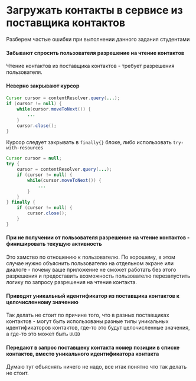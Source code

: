 # Загружать контакты в сервисе из поставщика контактов
Разберем частые ошибки при выполнении данного задания студентами

#### Забывают спросить пользователя разрешение на чтение контактов
Чтение контактов из поставщика контактов - требует разрешения пользователя.

#### Неверно закрывают курсор
```java
Cursor cursor = contentResolver.query(...);
if (cursor != null) {
    while(cursor.moveToNext()) {
        ...
    }
    cursor.close();
}
```
Курсор следует закрывать в `finally{}` блоке, либо использовать `try-with-resources`
```java
Cursor cursor = null;
try {
    cursor = contentResolver.query(...);
    if (cursor != null) {
        while(cursor.moveToNext()) {
            ...
        }
    }
} finally {
    if (cursor != null) {
        cursor.close();
    }
}
```

#### При не получении от пользователя разрешение на чтение контактов - финишировать текущую активность
Это хамство по отношению к пользователю. По  хорошему, в этом случае нужно объяснить пользователю на отдельном экране или диалоге - почему ваше приложение не сможет работать без этого разрешения и предоставить возможность пользователю перезапустить логику по запросу разрешения на чтение контакта.

#### Приводят уникальный идентификатор из поставщика контактов к целочисленному значению
Так делать не стоит по причине того, что в разных поставщиках контактов - могут быть использованы разные типы уникальных идентификаторов контактов, где-то это будут целочисленные значения, а где-то это может быть `UUID`

#### Передают в запрос поставщеку контакта номер позиции в списке контактов, вместо уникального идентификатора контакта
Думаю тут объяснять ничего не надо, все итак понятно что так делать не стоит.
